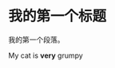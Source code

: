 <html>
<head>
<meta charset="utf-8">

</head>
<body>
    <h1>我的第一个标题</h1>
    <p>我的第一个段落。</p>
    <p>My cat is <strong>very</strong> grumpy</p>
</body>
</html>
